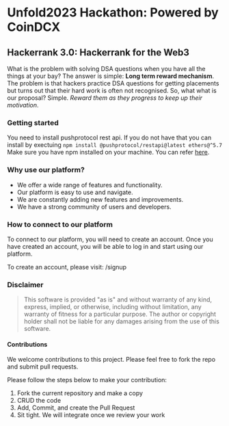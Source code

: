 # Unfold2023 Hackathon: Powered by CoinDCX
## Hackerrank 3.0: Hackerrank for the Web3

What is the problem with solving DSA questions when you have all the things at your bay? The answer is simple: <strong>Long term reward mechanism</strong>. The problem is that hackers practice DSA questions for getting placements but turns out that their hard work is often not recognised. So, what what is our proposal? Simple. <i>Reward them as they progress to keep up their motivation</i>.

### Getting started
You need to install pushprotocol rest api. If you do not have that you can install by exectuing ```npm install @pushprotocol/restapi@latest ethers@^5.7``` Make sure you have npm installed on your machine. You can refer [here](https://nodejs.org/en/download).

### Why use our platform?
<ul>
<li>We offer a wide range of features and functionality.</li>
<li>Our platform is easy to use and navigate.</li>
<li>We are constantly adding new features and improvements.</li>
<li>We have a strong community of users and developers.</li>
</ul>

### How to connect to our platform

To connect to our platform, you will need to create an account. Once you have created an account, you will be able to log in and start using our platform.

To create an account, please visit: /signup

### Disclaimer

>This software is provided "as is" and without warranty of any kind, express, implied, or otherwise, including without limitation, any warranty of fitness for a particular purpose. The author or copyright holder shall not be liable for any damages arising from the use of this software.

#### Contributions

We welcome contributions to this project. Please feel free to fork the repo and submit pull requests.

Please follow the steps below to make your contribution:
<ol>
<li>Fork the current repository and make a copy</li>
<li>CRUD the code</li>
<li>Add, Commit, and create the Pull Request</li>
<li>Sit tight. We will integrate once we review your work</li>
</ol>